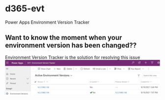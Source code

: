 # d365-evt
 Power Apps Environment Version Tracker

## Want to know the moment when your environment version has been changed??
Environment Version Tracker is the solution for resolving this issue
![Screenshot](imgs/evt_main_app.png)

